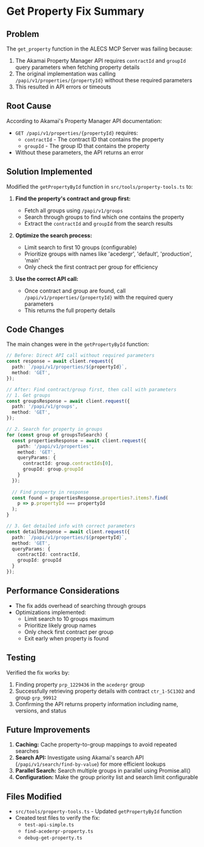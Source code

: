 # Get Property Fix Summary

## Problem
The `get_property` function in the ALECS MCP Server was failing because:
1. The Akamai Property Manager API requires `contractId` and `groupId` query parameters when fetching property details
2. The original implementation was calling `/papi/v1/properties/{propertyId}` without these required parameters
3. This resulted in API errors or timeouts

## Root Cause
According to Akamai's Property Manager API documentation:
- `GET /papi/v1/properties/{propertyId}` requires:
  - `contractId` - The contract ID that contains the property
  - `groupId` - The group ID that contains the property
- Without these parameters, the API returns an error

## Solution Implemented
Modified the `getPropertyById` function in `src/tools/property-tools.ts` to:

1. **Find the property's contract and group first:**
   - Fetch all groups using `/papi/v1/groups`
   - Search through groups to find which one contains the property
   - Extract the `contractId` and `groupId` from the search results

2. **Optimize the search process:**
   - Limit search to first 10 groups (configurable)
   - Prioritize groups with names like 'acedergr', 'default', 'production', 'main'
   - Only check the first contract per group for efficiency

3. **Use the correct API call:**
   - Once contract and group are found, call `/papi/v1/properties/{propertyId}` with the required query parameters
   - This returns the full property details

## Code Changes
The main changes were in the `getPropertyById` function:

```typescript
// Before: Direct API call without required parameters
const response = await client.request({
  path: `/papi/v1/properties/${propertyId}`,
  method: 'GET',
});

// After: Find contract/group first, then call with parameters
// 1. Get groups
const groupsResponse = await client.request({
  path: '/papi/v1/groups',
  method: 'GET',
});

// 2. Search for property in groups
for (const group of groupsToSearch) {
  const propertiesResponse = await client.request({
    path: '/papi/v1/properties',
    method: 'GET',
    queryParams: {
      contractId: group.contractIds[0],
      groupId: group.groupId
    }
  });
  
  // Find property in response
  const found = propertiesResponse.properties?.items?.find(
    p => p.propertyId === propertyId
  );
}

// 3. Get detailed info with correct parameters
const detailResponse = await client.request({
  path: `/papi/v1/properties/${propertyId}`,
  method: 'GET',
  queryParams: {
    contractId: contractId,
    groupId: groupId
  }
});
```

## Performance Considerations
- The fix adds overhead of searching through groups
- Optimizations implemented:
  - Limit search to 10 groups maximum
  - Prioritize likely group names
  - Only check first contract per group
  - Exit early when property is found

## Testing
Verified the fix works by:
1. Finding property `prp_1229436` in the `acedergr` group
2. Successfully retrieving property details with contract `ctr_1-5C13O2` and group `grp_99912`
3. Confirming the API returns property information including name, versions, and status

## Future Improvements
1. **Caching:** Cache property-to-group mappings to avoid repeated searches
2. **Search API:** Investigate using Akamai's search API (`/papi/v1/search/find-by-value`) for more efficient lookups
3. **Parallel Search:** Search multiple groups in parallel using Promise.all()
4. **Configuration:** Make the group priority list and search limit configurable

## Files Modified
- `src/tools/property-tools.ts` - Updated `getPropertyById` function
- Created test files to verify the fix:
  - `test-api-simple.ts`
  - `find-acedergr-property.ts`
  - `debug-get-property.ts`